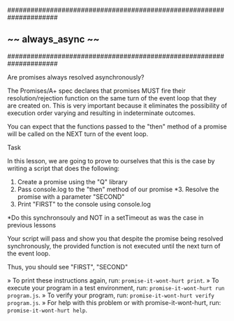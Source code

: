 #####################################################################
  ##                      ~~  always_async  ~~                       ##
  #####################################################################

Are promises always resolved asynchronously?

The Promises/A+ spec declares that promises MUST fire their resolution/rejection
function on the same turn of the event loop that they are created on.  This is
very important because it eliminates the possibility of execution order
varying and resulting in indeterminate outcomes.

You can expect that the functions passed to the "then" method of a promise will be
called on the NEXT turn of the event loop.

Task

In this lesson, we are going to prove to ourselves that this is the case by
writing a script that does the following:

1. Create a promise using the "Q" library
2. Pass console.log to the "then" method of our promise
*3. Resolve the promise with a parameter "SECOND"
4. Print "FIRST" to the console using console.log

*Do this synchronsouly and NOT in a setTimeout as was the case in previous lessons

Your script will pass and show you that despite the promise being resolved synchronously,
the provided function is not executed until the next turn of the event loop.

Thus, you should see "FIRST", "SECOND"


 » To print these instructions again, run: `promise-it-wont-hurt print`.
 » To execute your program in a test environment, run:
   `promise-it-wont-hurt run program.js`.
 » To verify your program, run: `promise-it-wont-hurt verify program.js`.
 » For help with this problem or with promise-it-wont-hurt, run:
   `promise-it-wont-hurt help`.